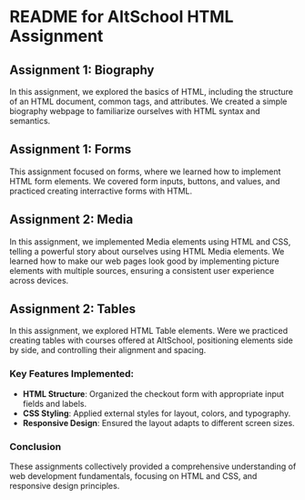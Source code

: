 # README for AltSchool HTML Assignment

## Assignment 1: Biography
In this assignment, we explored the basics of HTML, including the structure of an HTML document, common tags, and attributes. We created a simple biography webpage to familiarize ourselves with HTML syntax and semantics.

## Assignment 1: Forms
This assignment focused on forms, where we learned how to implement HTML form elements. We covered form inputs, buttons, and values, and practiced creating interractive forms with HTML.

## Assignment 2: Media
In this assignment, we implemented Media elements using HTML and CSS, telling a powerful story about ourselves using HTML Media elements. We learned how to make our web pages look good by implementing picture elements with multiple sources, ensuring a consistent user experience across devices.

## Assignment 2: Tables
In this assignment, we explored HTML Table elements. Were we practiced creating tables with courses offered at AltSchool, positioning elements side by side, and controlling their alignment and spacing.

### Key Features Implemented:
- **HTML Structure**: Organized the checkout form with appropriate input fields and labels.
- **CSS Styling**: Applied external styles for layout, colors, and typography.
- **Responsive Design**: Ensured the layout adapts to different screen sizes.

### Conclusion
These assignments collectively provided a comprehensive understanding of web development fundamentals, focusing on HTML and CSS, and responsive design principles.
